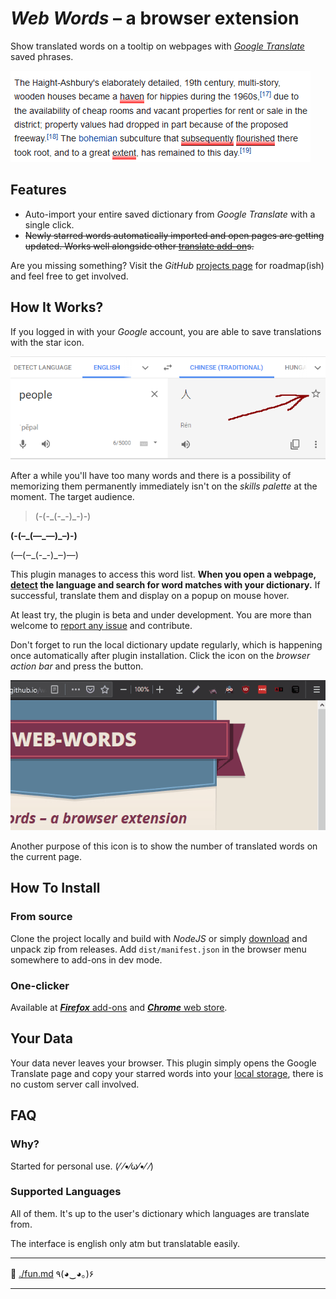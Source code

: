 # _Web Words_ – a browser extension

Show translated words on a tooltip on webpages with _[Google Translate](https://translate.google.com/)_ saved phrases.

![Plugin demo of hovering words](images/preview.gif)

## Features

- Auto-import your entire saved dictionary from _Google Translate_ with a single click.
- ~~Newly starred words automatically imported and open pages are getting updated. Works well alongside other [translate add-on](https://addons.mozilla.org/en-US/firefox/addon/to-google-translate/)s.~~

Are you missing something? Visit the _GitHub_ [projects page](https://github.com/SubZtep/web-words/projects) for roadmap(ish) and feel free to get involved.

## How It Works?

If you logged in with your _Google_ account, you are able to save translations with the star icon.

![Point to star location](./images/star_arrow.png)

After a while you'll have too many words and there is a possibility of memorizing them permanently immediately isn't on the _skills palette_ at the moment. The target audience.

> (-(-\_(-\_-)\_-)-)

**(-(–\_(—\_—)\_–)-)**

(—(‒\_(-_-)\_‒)—)

This plugin manages to access this word list. **When you open a webpage, [detect](https://developer.mozilla.org/en-US/docs/Mozilla/Add-ons/WebExtensions/API/tabs/detectLanguage) the language and search for word matches with your dictionary.** If successful, translate them and display on a popup on mouse hover.

At least try, the plugin is beta and under development. You are more than welcome to [report any issue](https://github.com/SubZtep/web-words/issues) and contribute.

Don't forget to run the local dictionary update regularly, which is happening once automatically after plugin installation. Click the icon on the _browser action bar_ and press the button.

![How to update dictionary](images/update_dict.gif)

Another purpose of this icon is to show the number of translated words on the current page.

## How To Install

### From source

Clone the project locally and build with _NodeJS_ or simply [download](https://github.com/SubZtep/web-words/releases) and unpack zip from releases. Add `dist/manifest.json` in the browser menu somewhere to add-ons in dev mode.

### One-clicker

Available at [**_Firefox_** add-ons](https://addons.mozilla.org/addon/web-words/) and [**_Chrome_** web store](https://chrome.google.com/webstore/detail/web-words/oafbnidobflmgdldmjjdiofefhofknbm).


## Your Data

Your data never leaves your browser. This plugin simply opens the Google Translate page and copy your starred words into your [local storage](https://developer.mozilla.org/en-US/docs/Mozilla/Add-ons/WebExtensions/API/storage), there is
no custom server call involved.

## FAQ

### Why?

Started for personal use. (⁄ ⁄•⁄ω⁄•⁄ ⁄)

### Supported Languages

All of them. It's up to the user's dictionary which languages are translate from.

The interface is english only atm but translatable easily.

---

🔗 [./fun.md](./fun.md) ٩(◕‿◕｡)۶

---
